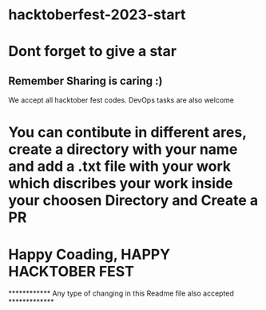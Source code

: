 # hacktoberfest-2023-start
# Dont forget to give a star
## Remember Sharing is caring :)
We accept all hacktober fest codes. DevOps tasks are also welcome


# You can contibute in different ares, create a directory with your name and add a .txt file with your work which discribes your work inside your choosen Directory and Create a PR


# Happy Coading, HAPPY HACKTOBER FEST

************ Any type of changing in this Readme file also accepted *************